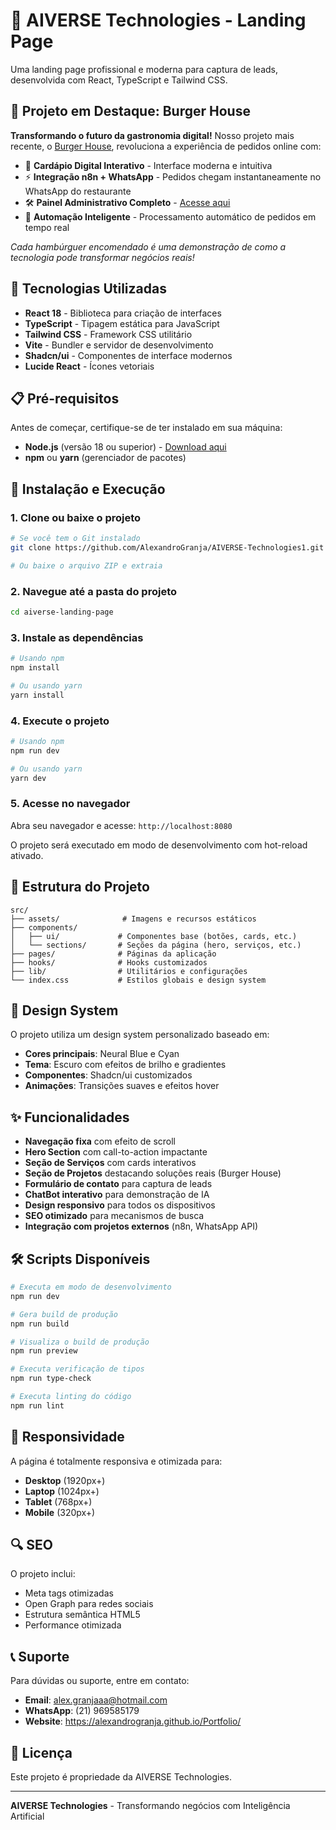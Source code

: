 # 🚀 AIVERSE Technologies - Landing Page

Uma landing page profissional e moderna para captura de leads, desenvolvida com React, TypeScript e Tailwind CSS. 

## 🍔 Projeto em Destaque: Burger House

**Transformando o futuro da gastronomia digital!** Nosso projeto mais recente, o [Burger House](https://burger-house.up.railway.app/), revoluciona a experiência de pedidos online com:

- 🎯 **Cardápio Digital Interativo** - Interface moderna e intuitiva
- ⚡ **Integração n8n + WhatsApp** - Pedidos chegam instantaneamente no WhatsApp do restaurante
- 🛠️ **Painel Administrativo Completo** - [Acesse aqui](https://burger-house.up.railway.app/adm-pagina.html)
- 🤖 **Automação Inteligente** - Processamento automático de pedidos em tempo real

*Cada hambúrguer encomendado é uma demonstração de como a tecnologia pode transformar negócios reais!*

## 🚀 Tecnologias Utilizadas

- **React 18** - Biblioteca para criação de interfaces
- **TypeScript** - Tipagem estática para JavaScript
- **Tailwind CSS** - Framework CSS utilitário
- **Vite** - Bundler e servidor de desenvolvimento
- **Shadcn/ui** - Componentes de interface modernos
- **Lucide React** - Ícones vetoriais

## 📋 Pré-requisitos

Antes de começar, certifique-se de ter instalado em sua máquina:

- **Node.js** (versão 18 ou superior) - [Download aqui](https://nodejs.org/)
- **npm** ou **yarn** (gerenciador de pacotes)

## 🔧 Instalação e Execução

### 1. Clone ou baixe o projeto

```bash
# Se você tem o Git instalado
git clone https://github.com/AlexandroGranja/AIVERSE-Technologies1.git

# Ou baixe o arquivo ZIP e extraia
```

### 2. Navegue até a pasta do projeto

```bash
cd aiverse-landing-page
```

### 3. Instale as dependências

```bash
# Usando npm
npm install

# Ou usando yarn
yarn install
```

### 4. Execute o projeto

```bash
# Usando npm
npm run dev

# Ou usando yarn
yarn dev
```

### 5. Acesse no navegador

Abra seu navegador e acesse: `http://localhost:8080`

O projeto será executado em modo de desenvolvimento com hot-reload ativado.

## 📁 Estrutura do Projeto

```
src/
├── assets/              # Imagens e recursos estáticos
├── components/
│   ├── ui/             # Componentes base (botões, cards, etc.)
│   └── sections/       # Seções da página (hero, serviços, etc.)
├── pages/              # Páginas da aplicação
├── hooks/              # Hooks customizados
├── lib/                # Utilitários e configurações
└── index.css           # Estilos globais e design system
```

## 🎨 Design System

O projeto utiliza um design system personalizado baseado em:

- **Cores principais**: Neural Blue e Cyan
- **Tema**: Escuro com efeitos de brilho e gradientes
- **Componentes**: Shadcn/ui customizados
- **Animações**: Transições suaves e efeitos hover

## ✨ Funcionalidades

- **Navegação fixa** com efeito de scroll
- **Hero Section** com call-to-action impactante
- **Seção de Serviços** com cards interativos
- **Seção de Projetos** destacando soluções reais (Burger House)
- **Formulário de contato** para captura de leads
- **ChatBot interativo** para demonstração de IA
- **Design responsivo** para todos os dispositivos
- **SEO otimizado** para mecanismos de busca
- **Integração com projetos externos** (n8n, WhatsApp API)

## 🛠️ Scripts Disponíveis

```bash
# Executa em modo de desenvolvimento
npm run dev

# Gera build de produção
npm run build

# Visualiza o build de produção
npm run preview

# Executa verificação de tipos
npm run type-check

# Executa linting do código
npm run lint
```

## 📱 Responsividade

A página é totalmente responsiva e otimizada para:

- **Desktop** (1920px+)
- **Laptop** (1024px+)
- **Tablet** (768px+)
- **Mobile** (320px+)

## 🔍 SEO

O projeto inclui:

- Meta tags otimizadas
- Open Graph para redes sociais
- Estrutura semântica HTML5
- Performance otimizada

## 📞 Suporte

Para dúvidas ou suporte, entre em contato:

- **Email**: alex.granjaaa@hotmail.com
- **WhatsApp**: (21) 969585179
- **Website**: https://alexandrogranja.github.io/Portfolio/

## 📄 Licença

Este projeto é propriedade da AIVERSE Technologies.

---

**AIVERSE Technologies** - Transformando negócios com Inteligência Artificial

